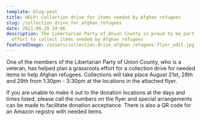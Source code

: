 ```yaml
---
template: blog-post
title: HELP! Collection drive for items needed by Afghan refugees
slug: /collection_drive_for_afghan_refugees
date: 2021-08-20 19:06
description: The Libertarian Party of Union County is proud to be part of an
  effort to collect items needed by Afghan refugees
featuredImage: /assets/collection-drive_afghan-refugees-flyer_edit.jpg
---
```

One of the members of the Libertarian Party of Union County, who is a veteran, has helped plan a grassroots effort for a collection drive for needed items to help Afghan refugees. Collections will take place August 21st, 28th and 29th from 1:30pm - 3:30pm at the locations in the attached flyer.

If you are unable to make it out to the donation locations at the days and times listed, please call the numbers on the flyer and special arrangements can be made to facilitate donation acceptance. There is also a QR code for an Amazon registry with needed items.